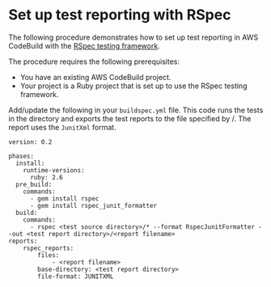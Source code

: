 # Set up test reporting with RSpec<a name="test-report-rspec"></a>

The following procedure demonstrates how to set up test reporting in AWS CodeBuild with the [RSpec testing framework](https://rspec.info/)\. 

The procedure requires the following prerequisites:
+ You have an existing AWS CodeBuild project\.
+ Your project is a Ruby project that is set up to use the RSpec testing framework\.

Add/update the following in your `buildspec.yml` file\. This code runs the tests in the *<test source directory>* directory and exports the test reports to the file specified by *<test report directory>*/*<report filename>*\. The report uses the `JunitXml` format\.

```
version: 0.2

phases:
  install:
    runtime-versions:
      ruby: 2.6
  pre_build:
    commands:
      - gem install rspec
      - gem install rspec_junit_formatter
  build:
    commands:
      - rspec <test source directory>/* --format RspecJunitFormatter --out <test report directory>/<report filename>
reports:
    rspec_reports:
        files:
            - <report filename>
        base-directory: <test report directory>
        file-format: JUNITXML
```